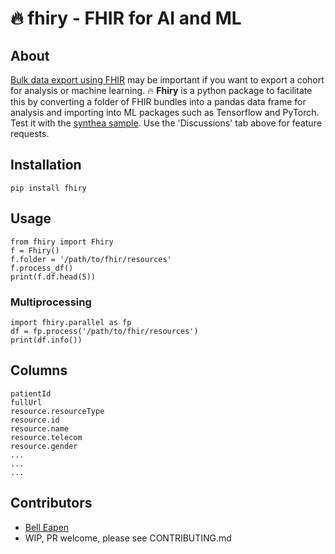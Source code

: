 # :fire: fhiry - FHIR for AI and ML

## About

[Bulk data export using FHIR](https://hl7.org/fhir/uv/bulkdata/export/index.html) may be important if you want to export a cohort for analysis or machine learning.
:fire: **Fhiry** is a python package to facilitate this by converting a folder of FHIR bundles into a pandas data frame for analysis and importing
into ML packages such as Tensorflow and PyTorch. Test it with the [synthea sample](https://synthea.mitre.org/downloads). Use the 'Discussions' tab above for feature requests.

## Installation

```
pip install fhiry
```

## Usage

```
from fhiry import Fhiry
f = Fhiry()
f.folder = '/path/to/fhir/resources'
f.process_df()
print(f.df.head(5))
```
### Multiprocessing

```
import fhiry.parallel as fp
df = fp.process('/path/to/fhir/resources')
print(df.info())
```
## Columns

```
patientId
fullUrl
resource.resourceType
resource.id
resource.name
resource.telecom
resource.gender
...
...
...
```
## Contributors

* [Bell Eapen](https://nuchange.ca)
* WIP, PR welcome, please see CONTRIBUTING.md
